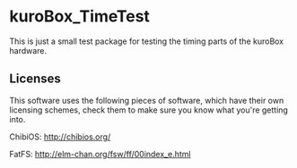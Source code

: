 kuroBox_TimeTest
================

This is just a small test package for testing the timing parts of the
kuroBox hardware.

Licenses
--------

This software uses the following pieces of software, which have their own 
licensing schemes, check them to make sure you know what you're getting into.

ChibiOS: 
http://chibios.org/

FatFS:
http://elm-chan.org/fsw/ff/00index_e.html
